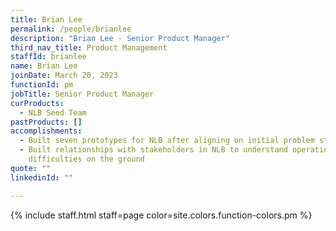```yaml
---
title: Brian Lee
permalink: /people/brianlee
description: "Brian Lee - Senior Product Manager"
third_nav_title: Product Management
staffId: brianlee
name: Brian Lee
joinDate: March 20, 2023
functionId: pm
jobTitle: Senior Product Manager
curProducts:
  - NLB Seed Team
pastProducts: []
accomplishments:
  - Built seven prototypes for NLB after aligning on initial problem statements
  - Built relationships with stakeholders in NLB to understand operations and
    difficulties on the ground
quote: ""
linkedinId: ""

---
```


{% include staff.html staff=page color=site.colors.function-colors.pm %}
